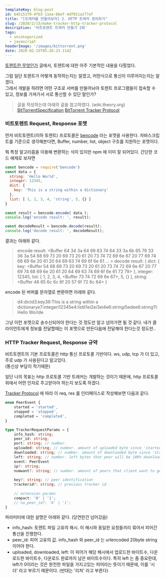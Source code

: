 ```yaml
---
templateKey: blog-post
id: b45151f0-4fb3-11ea-bbef-4df011a1f7af
title: "[트래커를 만들어보자] 2. HTTP 트래커 정의하기"
slug: /2020/2/15/make-tracker-http-tracker-protocol
description: '비트토렌트 트래커 만들기 2화'
tags:
  - uncategorized
  - javascript
headerImage: '/images/bittorrent.png'
date: 2020-02-15T05:26:23.114Z
---
```


[토렌트란 무엇인가](/2020/2/11/make-tracker-what-is-torrent) 글에서, 토렌트에 대한 아주 기본적인 내용을 다뤘었다.

그럼 일단 토렌트가 어떻게 동작하는지는 알겠고, 어떤식으로 통신이 이루어지는지는 알겠다.  
그래서 개발을 하려면 어떤 구조로 서버를 만들어놔야 토렌트 프로그램들이 접속할 수 있고, 정보를 가져가서 서로 통신할 수 있단 말인가?

> 글을 작성하는데 아래의 글을 참고하였다. (wiki.theory.org)
> [BitTorrentSpecification](https://wiki.theory.org/index.php/BitTorrentSpecification#Tracker_HTTP.2FHTTPS_Protocol)
> [BitTorrent Tracker Protocol](https://wiki.theory.org/index.php/BitTorrent_Tracker_Protocol)

### 비트토렌트 Request, Response 포맷

먼저 비트토렌트(이하 토렌트) 프로토콜은 [bencode](https://en.wikipedia.org/wiki/Bencode) 라는 포맷을 사용한다.
자바스크립트를 기준으로 생각해본다면, Buffer, number, list, object 구조를 지원하는 포맷이다.

뭐 특정 알고리즘을 이용해 변환하는 식이 있지만 npm 에 이미 잘 되어있다. 간단한 코드 예제로 보자면

```javascript
const bencode = require('bencode')
const data = {
  string: 'Hello World',
  integer: 12345,
  dict: {
    key: 'This is a string within a dictionary'
  },
  list: [ 1, 2, 3, 4, 'string', 5, {} ]
}
 
const result = bencode.encode( data );
console.log('encode result: ', result);

const decodeResult = bencode.decode(result);
console.log('decode result: ', decodeResult);
```

결과는 아래와 같다.

> encode result:  <Buffer 64 34 3a 64 69 63 74 64 33 3a 6b 65 79 33 36 3a 54 68 69 73 20 69 73 20 61 20 73 74 72 69 6e 67 20 77 69 74 68 69 6e 20 61 20 64 69 63 74 69 6f 6e 61 ... >
> decode result:  { dict:
>    { key:
>       <Buffer 54 68 69 73 20 69 73 20 61 20 73 74 72 69 6e 67 20 77 69 74 68 69 6e 20 61 20 64 69 63 74 69 6f 6e 61 72 79> },
>   integer: 12345,
>   list: [ 1, 2, 3, 4, <Buffer 73 74 72 69 6e 67>, 5, {} ],
>   string: <Buffer 48 65 6c 6c 6f 20 57 6f 72 6c 64> }

encode 된 버퍼를 문자열로 변환하면 아래와 같다.

> d4:dictd3:key36:This is a string within a dictionarye7:integeri12345e4:listli1ei2ei3ei4e6:stringi5edee6:string11:Hello Worlde

그냥 이런 포맷으로 송수신되어야 한다는 것 정도만 알고 넘어가면 될 것 같다.
내가 클라이언트에게 정보를 전달할때는 이 포맷으로 만든다음에 전달해야 한다는것 정도만..

### HTTP Tracker Request, Response 규약

비트토렌트의 기본 프로토콜은 http 통신 프로토콜 기반이다. ws, udp, tcp 가 더 있고, 주로 udp 가 사용된다고 알고있다.  
(통신상 부담이 적기때문)

일단 나의 목표는 http 프로토콜 기반 트래커는 개발하는 것이기 때문에, http 프로토콜 위에서 어떤 인자로 주고받아야 하는지 보도록 하겠다.

[Tracker Protocol](https://wiki.theory.org/index.php/BitTorrent_Tracker_Protocol) 에 따라 이 req, res 를 인터페이스로 작성해보면 다음과 같다.

```typescript
enum PeerEvent {
    started = 'started',
    stopped = 'stopped',
    completed = 'completed',
}

type TrackerRequestParams = {
    info_hash: string;
    peer_id: string;
    port: string; // number.
    uploaded: string; // number. amount of uploaded byte since 'started' peer event
    downloaded: string; // number. amount of downloaded byte since 'started' peer event
    left: string; // number. left bytes that peer will be 100% downloaded
    event: PeerEvent
    ip?: string;
    numwant?: string; // number. amount of peers that client want to get
    
    key?: string; // peer identification
    trackerid?: string; // previous tracker id
    
    // extension params
    compact: '0' | '1';
    // no_peer_id?: '0' | '1';
}
```

파라미터에 대한 설명은 아래와 같다. (당연한건 넘어갔음)

- info_hash: 토렌트 파일 고유의 해시. 이 해시와 동일한 요청들끼리 묶어서 피어간 통신을 진행한다.
- peer_id: 피어 고유의 값. info_hash 와 peer_id 는 urlencoded 20byte string 이어야 한다.
- uploaded, downloaded, left: 이 피어가 해당 해시에서 업로드한 바이트수, 다운로드한 바이트수, 다운로드 완료까지 남은 바이트수이다.
  특히 left 는 좀 중요한데, left가 0이라는 것은 완전한 파일을 가지고있는 피어라는 뜻이기 때문에, 이를 '시더' 라고 부르기 때문이다. (반대는 '리처' 라고 부른다)
